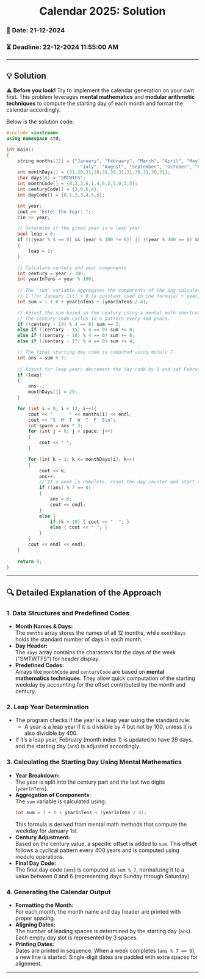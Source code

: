# <center> **Calendar 2025: Solution** </center>  

### 📅 **Date:** 21-12-2024  
### ⏳ **Deadline:** 22-12-2024 11:55:00 AM  
---  

## 💡 **Solution**  

⚠️ **Before you look!** Try to implement the calendar generation on your own first. This problem leverages **mental mathematics** and **modular arithmetic techniques** to compute the starting day of each month and format the calendar accordingly.

Below is the solution code:

```cpp
#include <iostream>
using namespace std;

int main()
{
    string months[12] = {"January", "February", "March", "April", "May", "June", 
                           "July", "August", "September", "October", "November", "December"};
    int monthDays[] = {31,28,31,30,31,30,31,31,30,31,30,31};
    char days[8] = "SMTWTFS";
    int monthCode[] = {0,3,3,6,1,4,6,2,5,0,3,5};
    int centuryCode[] = {2,0,6,4};
    int dayCode[] = {0,1,2,3,4,5,6};    

    int year; 
    cout << "Enter the Year: "; 
    cin >> year;

    // Determine if the given year is a leap year
    bool leap = 0;
    if (((year % 4 == 0) && (year % 100 != 0)) || ((year % 400 == 0) && (year % 100 == 0)))
    {
        leap = 1;
    }

    // Calculate century and year components
    int century = year / 100;
    int yearInTens = year % 100;
    
    // The 'sum' variable aggregates the components of the day calculation:
    // 1 (for January 1st) + 0 (a constant used in the formula) + yearInTens + (yearInTens/4)
    int sum = 1 + 0 + yearInTens + (yearInTens / 4);

    // Adjust the sum based on the century using a mental math shortcut:
    // The century code cycles in a pattern every 400 years.
    if ((century - 14) % 4 == 0) sum += 2;
    else if ((century - 15) % 4 == 0) sum += 0;
    else if ((century - 16) % 4 == 0) sum += 6;
    else if ((century - 17) % 4 == 0) sum += 4;

    // The final starting day code is computed using modulo 7.
    int ans = sum % 7;
    
    // Adjust for leap year: decrement the day code by 1 and set February to 29 days.
    if (leap)
    {
        ans--;
        monthDays[1] = 29;
    }

    for (int i = 0; i < 12; i++){
        cout << "      " << months[i] << endl;
        cout << "S  M  T  W  T  F  S\n";
        int space = ans * 3;
        for (int j = 0; j < space; j++)
        {
            cout << " ";
        }

        for (int k = 1; k <= monthDays[i]; k++)
        {
            cout << k;
            ans++;
            // If a week is complete, reset the day counter and start a new line.
            if ((ans) % 7 == 0)
            {
                ans = 0;
                cout << endl;
            }
            else {
                if (k < 10) { cout << "  "; }
                else { cout << " "; }
            }
        }
        cout << endl << endl;
    }
    
    return 0;
}
```

---  

## 🔍 **Detailed Explanation of the Approach**  

### **1. Data Structures and Predefined Codes**  
- **Month Names & Days:**  
  The `months` array stores the names of all 12 months, while `monthDays` holds the standard number of days in each month.  
- **Day Header:**  
  The `days` array contains the characters for the days of the week ("SMTWTFS") for header display.  
- **Predefined Codes:**  
  Arrays like `monthCode` and `centuryCode` are based on **mental mathematics techniques**. They allow quick computation of the starting weekday by accounting for the offset contributed by the month and century.  

### **2. Leap Year Determination**  
- The program checks if the year is a leap year using the standard rule:
  - A year is a leap year if it is divisible by 4 but not by 100, unless it is also divisible by 400.
- If it’s a leap year, February (month index 1) is updated to have 29 days, and the starting day (`ans`) is adjusted accordingly.

### **3. Calculating the Starting Day Using Mental Mathematics**  
- **Year Breakdown:**  
  The year is split into the century part and the last two digits (`yearInTens`).  
- **Aggregation of Components:**  
  The `sum` variable is calculated using:
  ```cpp
  int sum = 1 + 0 + yearInTens + (yearInTens / 4);
  ```
  This formula is derived from mental math methods that compute the weekday for January 1st.
- **Century Adjustment:**  
  Based on the century value, a specific offset is added to `sum`. This offset follows a cyclical pattern every 400 years and is computed using modulo operations.
- **Final Day Code:**  
  The final day code (`ans`) is computed as `sum % 7`, normalizing it to a value between 0 and 6 (representing days Sunday through Saturday).

### **4. Generating the Calendar Output**  
- **Formatting the Month:**  
  For each month, the month name and day header are printed with proper spacing.
- **Aligning Dates:**  
  The number of leading spaces is determined by the starting day (`ans`). Each empty day slot is represented by 3 spaces.
- **Printing Dates:**  
  Dates are printed in sequence. When a week completes (`ans % 7 == 0`), a new line is started. Single-digit dates are padded with extra spaces for alignment.

---
